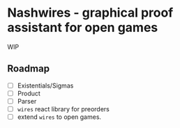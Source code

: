 # Nashwires - graphical proof assistant for open games

WIP

## Roadmap

- [ ] Existentials/Sigmas
- [ ] Product
- [ ] Parser
- [ ] `wires` react library for preorders
- [ ] extend `wires` to open games.
